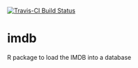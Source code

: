 [![Travis-CI Build Status](https://travis-ci.org/beanumber/imdb.svg?branch=master)](https://travis-ci.org/beanumber/imdb)

# imdb
R package to load the IMDB into a database

